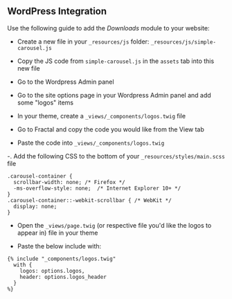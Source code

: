 ## WordPress Integration

Use the following guide to add the *Downloads* module to your website:

- Create a new file in your `_resources/js` folder: `_resources/js/simple-carousel.js`

- Copy the JS code from `simple-carousel.js` in the `assets` tab into this new file

- Go to the Wordpress Admin panel

- Go to the site options page in your Wordpress Admin panel and add some "logos" items

- In your theme, create a `_views/_components/logos.twig` file

- Go to Fractal and copy the code you would like from the View tab

- Paste the code into `_views/_components/logos.twig`

-. Add the following CSS to the bottom of your `_resources/styles/main.scss` file

```
.carousel-container {
  scrollbar-width: none; /* Firefox */
  -ms-overflow-style: none;  /* Internet Explorer 10+ */
}
.carousel-container::-webkit-scrollbar { /* WebKit */
  display: none;
}
```

- Open the `_views/page.twig` (or respective file you'd like the logos to appear in) file in your theme

- Paste the below include with:

```
{% include "_components/logos.twig"
  with {
    logos: options.logos,
    header: options.logos_header
  }
%}
```